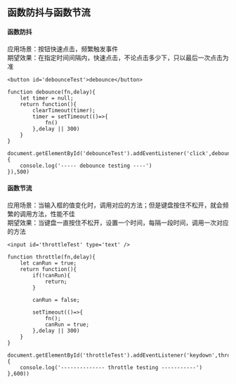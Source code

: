 ## 函数防抖与函数节流

#### 函数防抖

应用场景：按钮快速点击，频繁触发事件  
期望效果：在指定时间间隔内，快速点击，不论点击多少下，只以最后一次点击为准  

    <button id='debounceTest'>debounce</button>

    function debounce(fn,delay){
        let timer = null;
        return function(){
            clearTimeout(timer);
            timer = setTimeout(()=>{
                fn()
            },delay || 300)
        }
    }    

    document.getElementById('debounceTest').addEventListener('click',debounce(function(){
        console.log('----- debounce testing ----')
    }),500)

#### 函数节流

应用场景：当输入框的值变化时，调用对应的方法；但是键盘按住不松开，就会频繁的调用方法，性能不佳  
期望效果：当键盘一直按住不松开，设置一个时间，每隔一段时间，调用一次对应的方法  

    <input id='throttleTest' type='text' />

    function throttle(fn,delay){
        let canRun = true;
        return function(){
            if(!canRun){
                return;
            }
            
            canRun = false;

            setTimeout(()=>{
                fn();
                canRun = true;
            },delay || 300)
        }
    }
    
    document.getElementById('throttleTest').addEventListener('keydown',throttle(function(){
        console.log('-------------- throttle testing -----------')
    },600))


